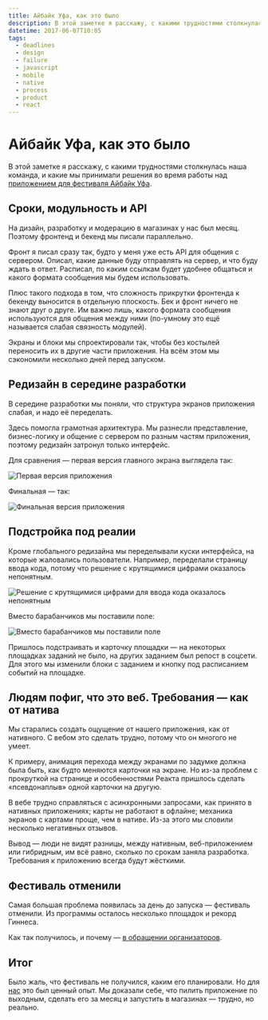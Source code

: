 ```yaml
---
title: Айбайк Уфа, как это было
description: В этой заметке я расскажу, с какими трудностями столкнулась наша команда, и какие мы принимали решения во время работы над приложением для фестиваля Айбайк Уфа.
datetime: 2017-06-07T10:05
tags:
  - deadlines
  - design
  - failure
  - javascript
  - mobile
  - native
  - process
  - product
  - react
---
```


# Айбайк Уфа, как это было

В этой заметке я расскажу, с какими трудностями столкнулась наша команда, и какие мы принимали решения во время работы над [приложением для фестиваля Айбайк Уфа](/projects/ibikeufa).

## Сроки, модульность и API

На дизайн, разработку и модерацию в магазинах у нас был месяц. Поэтому фронтенд и бекенд мы писали параллельно.

Фронт я писал сразу так, будто у меня уже есть API для общения с сервером. Описал, какие данные буду отправлять на сервер, и что буду ждать в ответ. Расписал, по каким ссылкам будет удобнее общаться и какого формата сообщения мы будем использовать.

Плюс такого подхода в том, что сложность прикрутки фронтенда к бекенду выносится в отдельную плоскость. Бек и фронт ничего не знают друг о друге. Им важно лишь, какого формата сообщения используются для общения между ними (по-умному это ещё называется слабая связность модулей).

Экраны и блоки мы спроектировали так, чтобы без костылей переносить их в другие части приложения. На всём этом мы сэкономили несколько дней перед запуском.

## Редизайн в середине разработки

В середине разработки мы поняли, что структура экранов приложения слабая, и надо её переделать.

Здесь помогла грамотная архитектура. Мы разнесли представление, бизнес-логику и общение с сервером по разным частям приложения, поэтому редизайн затронул только интерфейс.

Для сравнения — первая версия главного экрана выглядела так:

![Первая версия приложения](./old-main.webp)

Финальная — так:

![Финальная версия приложения](./new-main.webp)

## Подстройка под реалии

Кроме глобального редизайна мы переделывали куски интерфейса, на которые жаловались пользователи.
Например, переделали страницу ввода кода, потому что решение с крутящимися цифрами оказалось непонятным.

![Решение с крутящимися цифрами для ввода кода оказалось непонятным](./old-code.webp)

Вместо барабанчиков мы поставили поле:

![Вместо барабанчиков мы поставили поле](./new-code.webp)

Пришлось подстраивать и карточку площадки — на некоторых площадках заданий не было, на других заданием был репост в соцсети. Для этого мы изменили блоки с заданием и кнопку под расписанием событий на площадке.

## Людям пофиг, что это веб. Требования — как от натива

Мы старались создать ощущение от нашего приложения, как от нативного. С вебом это сделать трудно, потому что он многого не умеет.

К примеру, анимация перехода между экранами по задумке должна была быть, как будто меняются карточки на экране. Но из-за проблем с прокруткой на странице и особенностями Реакта пришлось сделать «псевдонаплыв» одной карточки на другую.

В вебе трудно справляться с асинхронными запросами, как принято в нативных приложениях; карты не работают в офлайне; механика экранов с картами проще, чем в нативе. Из-за этого мы словили несколько негативных отзывов.

Вывод — люди не видят разницы, между нативным, веб-приложением или гибридным, им всё равно, сколько по срокам заняла разработка. Требования к приложению всегда будут жёсткими.

## Фестиваль отменили

Самая большая проблема появилась за день до запуска — фестиваль отменили. Из программы осталось несколько площадок и рекорд Гиннеса.

Как так получилось, и почему — [в обращении организаторов](https://vk.com/ibikeufa?w=wall-122711751_2490).

## Итог

Было жаль, что фестиваль не получился, каким его планировали. Но для [нас](https://game.ibikeufa.ru/static/team.html) это был ценный опыт. Мы доказали себе, что пилить приложение по выходным, сделать его за месяц и запустить в магазинах — трудно, но реально.
